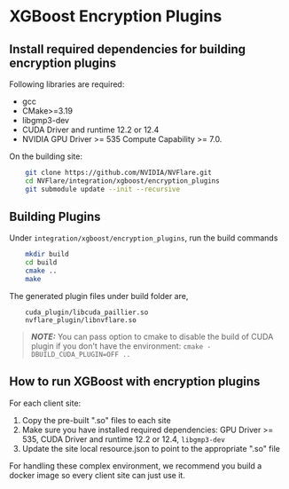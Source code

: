 # XGBoost Encryption Plugins

## Install required dependencies for building encryption plugins

Following libraries are required:
* gcc
* CMake>=3.19
* libgmp3-dev
* CUDA Driver and runtime 12.2 or 12.4
* NVIDIA GPU Driver >= 535 Compute Capability >= 7.0.

On the building site:    
```bash
    git clone https://github.com/NVIDIA/NVFlare.git
    cd NVFlare/integration/xgboost/encryption_plugins
    git submodule update --init --recursive
```

## Building Plugins
Under `integration/xgboost/encryption_plugins`, run the build commands
```bash
    mkdir build
    cd build
    cmake ..
    make
```
The generated plugin files under build folder are,
```
    cuda_plugin/libcuda_paillier.so
    nvflare_plugin/libnvflare.so
```

> **_NOTE:_**  You can pass option to cmake to disable the build of CUDA plugin
> if you don't have the environment: ```cmake -DBUILD_CUDA_PLUGIN=OFF ..```


## How to run XGBoost with encryption plugins
For each client site:

1. Copy the pre-built ".so" files to each site
2. Make sure you have installed required dependencies: GPU Driver >= 535, CUDA Driver and runtime 12.2 or 12.4, `libgmp3-dev`
3. Update the site local resource.json to point to the appropriate ".so" file

For handling these complex environment, we recommend you build a docker image so every
client site can just use it.
